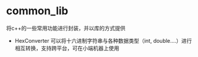 # common_lib
将c++的一些常用功能进行封装，并以库的方式提供

* HexConverter
可以将十六进制字符串与各种数据类型（int, double....）进行相互转换，支持跨平台，可在小端机器上使用